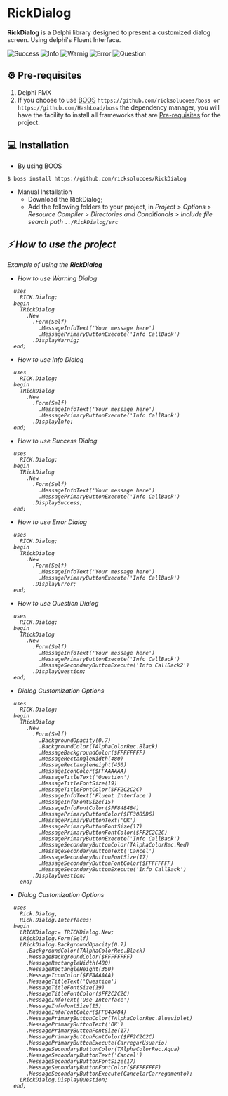 [0]: https://github.com/ricksolucoes/boss "Site do BOOS"

# RickDialog

**RickDialog**  is a Delphi library designed to present a customized dialog screen. Using delphi's Fluent Interface.

![Success](https://user-images.githubusercontent.com/79030707/133642843-19ecddd9-374d-4e08-a4bb-fd9fa0b7081c.png)
![Info](https://user-images.githubusercontent.com/79030707/133642913-691d1ec0-f968-452d-8ca5-d2d9d085eafb.png) ![Warnig](https://user-images.githubusercontent.com/79030707/133643032-f063012e-f1f8-4e3c-a9a2-66a0d5951279.png) ![Error](https://user-images.githubusercontent.com/79030707/133643194-87885fe6-c61c-4283-aa89-8893b3de21d3.png) ![Question](https://user-images.githubusercontent.com/79030707/133643288-b476d9d0-d9b7-43f2-80b0-31c85df88d2a.png)


## ⚙️ Pre-requisites

1. Delphi FMX
2. If you choose to use [BOOS][0] ```https://github.com/ricksolucoes/boss or https://github.com/HashLoad/boss```  the dependency manager, you will have the facility to install all frameworks that are [Pre-requisites](#pre-requisites) for the project.

## 💻 Installation

- By using BOOS
```shell
$ boss install https://github.com/ricksolucoes/RickDialog
```
- Manual Installation
  - Download the RickDialog;
  - Add the following folders to your project, in <em>Project &gt; Options &gt; Resource Compiler &gt; Directories and Conditionals &gt; Include file search path ``` ../RickDialog/src ```

 ## ⚡️ How to use the project

  Example of using the **RickDialog**

- How to use Warning Dialog

```delphi  
  uses
    RICK.Dialog;
  begin
    TRickDialog
      .New
        .Form(Self)
          .MessageInfoText('Your message here')
          .MessagePrimaryButtonExecute('Info CallBack')
        .DisplayWarnig;
  end;
```

- How to use Info Dialog

```delphi  
  uses
    RICK.Dialog;
  begin
    TRickDialog
      .New
        .Form(Self)
          .MessageInfoText('Your message here')
          .MessagePrimaryButtonExecute('Info CallBack')
        .DisplayInfo;
  end;

```

- How to use Success Dialog

```delphi  
  uses
    RICK.Dialog;
  begin
    TRickDialog
      .New
        .Form(Self)
          .MessageInfoText('Your message here')
          .MessagePrimaryButtonExecute('Info CallBack')
        .DisplaySuccess;
  end;
```
	
- How to use Error Dialog

```delphi  
  uses
    RICK.Dialog;
  begin
    TRickDialog
      .New
        .Form(Self)
          .MessageInfoText('Your message here')
          .MessagePrimaryButtonExecute('Info CallBack')
        .DisplayError;
  end;
```

- How to use Question Dialog

```delphi  
  uses
    RICK.Dialog;
  begin
    TRickDialog
      .New
        .Form(Self)
          .MessageInfoText('Your message here')
          .MessagePrimaryButtonExecute('Info CallBack')
          .MessageSecondaryButtonExecute('Info CallBack2')
        .DisplayQuestion;
  end;

```

- Dialog Customization Options

```delphi
  uses
    RICK.Dialog;
  begin
    TRickDialog
      .New
        .Form(Self)
          .BackgroundOpacity(0.7)
          .BackgroundColor(TAlphaColorRec.Black)
          .MessageBackgroundColor($FFFFFFFF)
          .MessageRectangleWidth(480)
          .MessageRectangleHeight(450)
          .MessageIconColor($FFAAAAAA)
          .MessageTitleText('Question')
          .MessageTitleFontSize(19)
          .MessageTitleFontColor($FF2C2C2C)
          .MessageInfoText('Fluent Interface')
          .MessageInfoFontSize(15)
          .MessageInfoFontColor($FF848484)
          .MessagePrimaryButtonColor($FF3085D6)
          .MessagePrimaryButtonText('OK')
          .MessagePrimaryButtonFontSize(17)
          .MessagePrimaryButtonFontColor($FF2C2C2C)
          .MessagePrimaryButtonExecute('Info CallBack')
          .MessageSecondaryButtonColor(TAlphaColorRec.Red)
          .MessageSecondaryButtonText('Cancel')
          .MessageSecondaryButtonFontSize(17)
          .MessageSecondaryButtonFontColor($FFFFFFFF)
          .MessageSecondaryButtonExecute('Info CallBack')
        .DisplayQuestion;
    end;
```

- Dialog Customization Options

```delphi  
  uses
    Rick.Dialog,
    Rick.Dialog.Interfaces;
  begin
    LRICKDialog:= TRICKDialog.New;
    LRickDialog.Form(Self)
    LRickDialog.BackgroundOpacity(0.7)
      .BackgroundColor(TAlphaColorRec.Black)
      .MessageBackgroundColor($FFFFFFFF)
      .MessageRectangleWidth(480)
      .MessageRectangleHeight(350)
      .MessageIconColor($FFAAAAAA)
      .MessageTitleText('Question')
      .MessageTitleFontSize(19)
      .MessageTitleFontColor($FF2C2C2C)
      .MessageInfoText('Use Interface')
      .MessageInfoFontSize(15)
      .MessageInfoFontColor($FF848484)
      .MessagePrimaryButtonColor(TAlphaColorRec.Blueviolet)
      .MessagePrimaryButtonText('OK')
      .MessagePrimaryButtonFontSize(17)
      .MessagePrimaryButtonFontColor($FF2C2C2C)
      .MessagePrimaryButtonExecute(CarregarUsuario)
      .MessageSecondaryButtonColor(TAlphaColorRec.Aqua)
      .MessageSecondaryButtonText('Cancel')
      .MessageSecondaryButtonFontSize(17)
      .MessageSecondaryButtonFontColor($FFFFFFFF)
      .MessageSecondaryButtonExecute(CancelarCarregamento);
    LRickDialog.DisplayQuestion;
  end;
```
